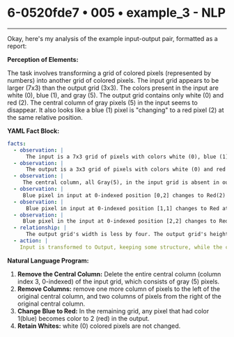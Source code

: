 # 6-0520fde7 • 005 • example_3 - NLP

---
Okay, here's my analysis of the example input-output pair, formatted as a report:

**Perception of Elements:**

The task involves transforming a grid of colored pixels (represented by numbers) into another grid of colored pixels. The input grid appears to be larger (7x3) than the output grid (3x3). The colors present in the input are white (0), blue (1), and gray (5). The output grid contains only white (0) and red (2).  The central column of gray pixels (5) in the input seems to disappear. It also looks like a blue (1) pixel is "changing" to a red pixel (2) at the same relative position.

**YAML Fact Block:**



```yaml
facts:
  - observation: |
      The input is a 7x3 grid of pixels with colors white (0), blue (1), and gray (5).
  - observation: |
      The output is a 3x3 grid of pixels with colors white (0) and red (2).
  - observation: |
     The central column, all Gray(5), in the input grid is absent in output grid.
  - observation: |
     Blue pixel in input at 0-indexed position [0,2] changes to Red(2) at 0-indexed position[0,1]
  - observation: |
      Blue pixel in input at 0-indexed position [1,1] changes to Red at 0-indexed position [1,0]
  - observation: |
     Blue pixel in the input at 0-indexed position [2,2] changes to Red at 0-indexed position[2,2]
  - relationship: |
      The output grid's width is less by four. The output grid's height is equal.
  - action: |
    Input is transformed to Output, keeping some structure, while the colors change and the central Gray(5) pixels are removed.
```



**Natural Language Program:**

1.  **Remove the Central Column:** Delete the entire central column (column index 3, 0-indexed) of the input grid, which consists of gray (5) pixels.
2.  **Remove Columns:** remove one more column of pixels to the left of the original central column, and two columns of pixels from the right of the original central column.
3.  **Change Blue to Red:** In the remaining grid, any pixel that had color 1(blue) becomes color to 2 (red) in the output.
4. **Retain Whites:** white (0) colored pixels are not changed.


